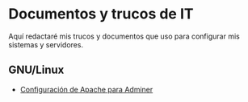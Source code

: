 # Documentos y trucos de IT

Aquí redactaré mis trucos y documentos que uso para configurar mis sistemas y servidores.

## GNU/Linux

- [Configuración de Apache para Adminer](configuracion_apache_para_adminer.md)

